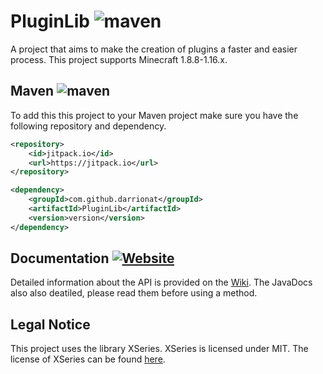 # PluginLib ![maven](https://img.shields.io/github/v/release/Darrionat/PluginLib)

A project that aims to make the creation of plugins a faster and easier process. This project supports Minecraft 1.8.8-1.16.x.

## Maven ![maven](https://img.shields.io/github/v/release/Darrionat/PluginLib)
To add this this project to your Maven project make sure you have the following repository and dependency.
```xml
<repository>
    <id>jitpack.io</id>
	<url>https://jitpack.io</url>
</repository>
```

```xml
<dependency>
    <groupId>com.github.darrionat</groupId>
	<artifactId>PluginLib</artifactId>
	<version>version</version>
</dependency>
```

## Documentation [![Website](https://img.shields.io/website?label=wiki&url=https%3A%2F%2Fwiki.darrionatplugins.com%2F)](https://wiki.darrionatplugins.com/libraries/pluginlib)

Detailed information about the API is provided on the [Wiki][wiki]. The JavaDocs also also deatiled, please read them before using a method.

## Legal Notice
This project uses the library XSeries. XSeries is licensed under MIT. The license of XSeries can be found [here][XSeriesMIT].

<!-- Links -->
[wiki]: https://wiki.darrionatplugins.com/libraries/pluginlib
[XSeriesMIT]: https://github.com/CryptoMorin/XSeries/blob/master/LICENSE.txt